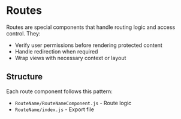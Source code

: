 # Routes

Routes are special components that handle routing logic and access control. They:

- Verify user permissions before rendering protected content
- Handle redirection when required
- Wrap views with necessary context or layout

## Structure

Each route component follows this pattern:
- `RouteName/RouteNameComponent.js` - Route logic 
- `RouteName/index.js` - Export file 